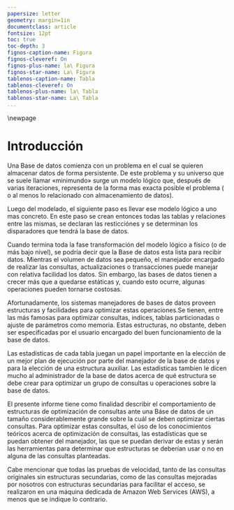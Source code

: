 ```yaml
---
papersize: letter
geometry: margin=1in
documentclass: article
fontsize: 12pt
toc: true
toc-depth: 3
fignos-caption-name: Figura
fignos-cleveref: On
fignos-plus-name: la\ Figura
fignos-star-name: La\ Figura
tablenos-caption-name: Tabla
tablenos-cleveref: On
tablenos-plus-name: la\ Tabla
tablenos-star-name: La\ Tabla
...
```


\newpage

# Introducción

Una Base de datos comienza con un problema en el cual se quieren almacenar datos
de forma persistente. De este problema y su universo que se suele llamar
«minimundo» surge un modelo lógico que, después de varias iteraciones,
representa de la forma mas exacta posible el problema ( o al menos lo
relacionado con almacenamiento de datos).

Luego del modelado, el siguiente paso es llevar ese modelo lógico a uno mas
concreto. En este paso se crean entonces todas las tablas y relaciones entre las
mismas, se declaran las resticciónes y se determinan los disparadores que tendrá
la base de datos.

Cuando termina toda la fase transformación del modelo lógico a físico (o de más
bajo nivel), se podría decir que la Base de datos esta lista para recibir datos.
Mientras el volumen de datos sea pequeño, el manejador encargado de realizar las
consultas, actualizaciones o transacciones puede manejar con relativa facilidad
los datos. Sin embargo, las bases de datos tienen a crecer más que a quedarse
estáticas y, cuando esto ocurre, algunas operaciones pueden tornarse costosas.

Afortunadamente, los sistemas manejadores de bases de datos proveen estructuras
y facilidades para optimizar estas operaciones.Se tienen, entre las más famosas
para optimizar consultas, indices, tablas particionadas o ajuste de parámetros
como memoria. Estas estructuras, no obstante, deben ser especificadas por el
usuario encargado del buen funcionamiento de la base de datos.

Las estadísticas de cada tabla juegan un papel importante en la elección de un
mejor plan de ejecución por parte del manejador de la base de datos y para la
elección de una estructura auxiliar. Las estadísticas tambíen le dicen mucho al
administrador de la base de datos acerca de qué estructura se debe crear para
optimizar un grupo de consultas u operaciones sobre la base de datos.

El presente informe tiene como finalidad describir el comportamiento de
estructuras de optimización de consultas ante una Báse de datos de un tamaño
considerablemente grande sobre la cuál se deben optimizar ciertas consultas.
Para optimizar estas consultas, el úso de los conocimientos teóricos acerca de
optimización de consultas, las estadísticas que se puedan obtener del manejador,
las que se puedan derivar de estas y serán las herramientas para determinar que
estructuras se deberían usar o no en alguna de las consultas planteadas.

Cabe mencionar que todas las pruebas de velocidad, tanto de las consultas
originales sin estructuras secundarias, como de las consultas mejoradas por
nosotros con estructuras secundarias para facilitar el acceso, se realizaron
en una máquina dedicada de Amazon Web Services (AWS), a menos que se indique
lo contrario.
